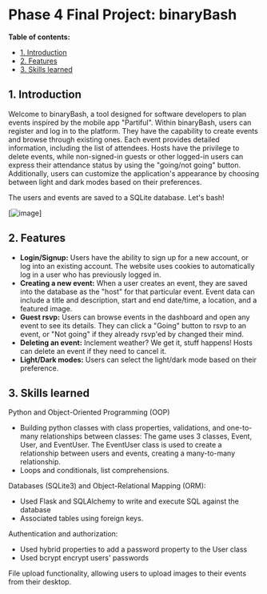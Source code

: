 # Phase 4 Final Project: binaryBash

**Table of contents:**

- [1. Introduction](#introduction)
- [2. Features](#features)
- [3. Skills learned](#skills)

<a id="introduction"></a>

## 1. Introduction

Welcome to binaryBash, a tool designed for software developers to plan events inspired by the mobile app "Partiful". Within binaryBash, users can register and log in to the platform. They have the capability to create events and browse through existing ones. Each event provides detailed information, including the list of attendees. Hosts have the privilege to delete events, while non-signed-in guests or other logged-in users can express their attendance status by using the "going/not going" button. Additionally, users can customize the application's appearance by choosing between light and dark modes based on their preferences.

The users and events are saved to a SQLite database. Let's bash!

[![image](./Python%20TypeOn%20v2.gif)]

<a id="features"></a>

## 2. Features

- **Login/Signup:** Users have the ability to sign up for a new account, or log into an existing account. The website uses cookies to automatically log in a user who has previously logged in.
- **Creating a new event:** When a user creates an event, they are saved into the database as the "host" for that particular event. Event data can include a title and description, start and end date/time, a location, and a featured image.
- **Guest rsvp:** Users can browse events in the dashboard and open any event to see its details. They can click a "Going" button to rsvp to an event, or "Not going" if they already rsvp'ed by changed their mind.
- **Deleting an event:** Inclement weather? We get it, stuff happens! Hosts can delete an event if they need to cancel it.
- **Light/Dark modes:** Users can select the light/dark mode based on their preference.

<a id="skills"></a>

## 3. Skills learned

Python and Object-Oriented Programming (OOP)

- Building python classes with class properties, validations, and one-to-many relationships between classes:
  The game uses 3 classes, Event, User, and EventUser. The EventUser class is used to create a relationship between users and events, creating a many-to-many relationship.
- Loops and conditionals, list comprehensions.

Databases (SQLite3) and Object-Relational Mapping (ORM):
- Used Flask and SQLAlchemy to write and execute SQL against the database
- Associated tables using foreign keys.

Authentication and authorization:
- Used hybrid properties to add a password property to the User class
- Used bcrypt encrypt users' passwords 

File upload functionality, allowing users to upload images to their events from their desktop.
